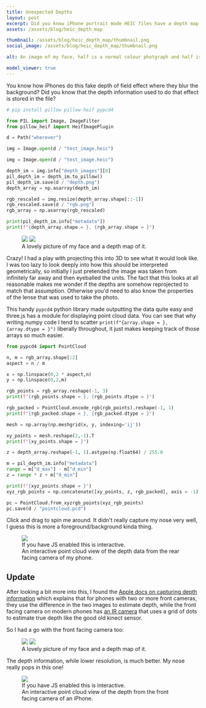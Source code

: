 ```yaml
---
title: Unexpected Depths
layout: post
excerpt: Did you know iPhone portrait mode HEIC files have a depth map in them?
assets: /assets/blog/heic_depth_map

thumbnail: /assets/blog/heic_depth_map/thumbnail.png
social_image: /assets/blog/heic_depth_map/thumbnail.png

alt: An image of my face, half is a normal colour photgraph and half is a depth map in black and white.

model_viewer: true
---
```


You know how iPhones do this fake depth of field effect where they blur the background? Did you know that the depth information used to do that effect is stored in the file?

```python
# pip install pillow pillow-heif pypcd4

from PIL import Image, ImageFilter
from pillow_heif import HeifImagePlugin

d = Path("wherever")

img = Image.open(d / "test_image.heic")

img = Image.open(d / "test_image.heic")

depth_im = img.info["depth_images"][0]
pil_depth_im = depth_im.to_pillow()
pil_depth_im.save(d / "depth.png")
depth_array = np.asarray(depth_im)

rgb_rescaled = img.resize(depth_array.shape[::-1])
rgb_rescaled.save(d / "rgb.png")
rgb_array = np.asarray(rgb_rescaled)

print(pil_depth_im.info["metadata"])
print(f"{depth_array.shape = }, {rgb_array.shape = }")
```

<figure class="two-wide">
<img src="{{page.assets}}/rear_stereo/rgb.png">
<img src="{{page.assets}}/rear_stereo/depth.png">
<figcaption> A lovely picture of my face and a depth map of it. </figcaption>
</figure>


Crazy! I had a play with projecting this into 3D to see what it would look like. I was too lazy to look deeply into how this should be interpreted geometrically, so initially I just pretended the image was taken from infinitely far away and then eyeballed the units. The fact that this looks at all reasonable makes me wonder if the depths are somehow reprojected to match that assumption. Otherwise you'd need to also know the properties of the lense that was used to take the photo.

This handy `pypcd4` python library made outputting the data quite easy and three.js has a module for displaying point cloud data. You can see that why writing numpy code I tend to scatter `print(f"{array.shape = }, {array.dtype = }")` liberally throughout, it just makes keeping track of those arrays so much easier.

```python
from pypcd4 import PointCloud

n, m = rgb_array.shape[:2]
aspect = n / m

x = np.linspace(0,2 * aspect,n)
y = np.linspace(0,2,m)

rgb_points = rgb_array.reshape(-1, 3)
print(f"{rgb_points.shape = }, {rgb_points.dtype = }")

rgb_packed = PointCloud.encode_rgb(rgb_points).reshape(-1, 1)
print(f"{rgb_packed.shape = }, {rgb_packed.dtype = }")

mesh = np.array(np.meshgrid(x, y, indexing='ij'))

xy_points = mesh.reshape(2,-1).T
print(f"{xy_points.shape = }")

z = depth_array.reshape(-1, 1).astype(np.float64) / 255.0

m = pil_depth_im.info["metadata"]
range = m["d_max"] - m["d_min"]
z = range * z + m["d_min"]

print(f"{xyz_points.shape = }")
xyz_rgb_points = np.concatenate([xy_points, z, rgb_packed], axis = -1)

pc = PointCloud.from_xyzrgb_points(xyz_rgb_points)
pc.save(d / "pointcloud.pcd")
```

Click and drag to spin me around. It didn't really capture my nose very well, I guess this is more a foreground/background kinda thing. 

<figure>
<img class="no-wc" src="{{page.assets}}/rear_stereo/point_cloud_preview.png">
<point-cloud-viewer model="/assets/blog/heic_depth_map/rear_stereo/pointcloud.pcd" camera = '{"type":"perspective","position":[-3.598,-0.4154,1.971],"rotation":[0.2078,-1.06,0.1819],"zoom":1,"target":[0,0,0]}'>
</point-cloud-viewer>
<figcaption class="no-wc">If you have JS enabled this is interactive.</figcaption>
<figcaption class="has-wc">An interactive point cloud view of the depth data from the rear facing camera of my phone.</figcaption>
</figure>

## Update

After looking a bit more into this, I found the [Apple docs on capturing depth information](https://developer.apple.com/documentation/avfoundation/capturing-photos-with-depth) which explains that for phones with two or more front cameras, they use the difference in the two images to estimate depth, while the front facing camera on modern phones has [an IR camera](https://developer.apple.com/documentation/avfoundation/avcapturedevice/devicetype-swift.struct/builtintruedepthcamera) that uses a grid of dots to estimate true depth like the good old kinect sensor.

So I had a go with the front facing camera too:

<figure class="two-wide">
<img src="{{page.assets}}/front_facing/rgb.png">
<img src="{{page.assets}}/front_facing/depth.png">
<figcaption> A lovely picture of my face and a depth map of it.</figcaption>
</figure>

The depth information, while lower resolution, is much better. My nose really pops in this one!

<figure>
<img class="no-wc" src="{{page.assets}}/front_facing/point_cloud_preview.png">
<point-cloud-viewer model="/assets/blog/heic_depth_map/front_facing/pointcloud.pcd" camera = '{"type":"perspective","position":[-3.682,0.3606,1.82],"rotation":[-0.1955,-1.104,-0.1751],"zoom":1,"target":[0,0,0]}'>
</point-cloud-viewer>
<figcaption class="no-wc">If you have JS enabled this is interactive.</figcaption>
<figcaption class="has-wc">An interactive point cloud view of the depth from the front facing camera of an iPhone.</figcaption>
</figure>